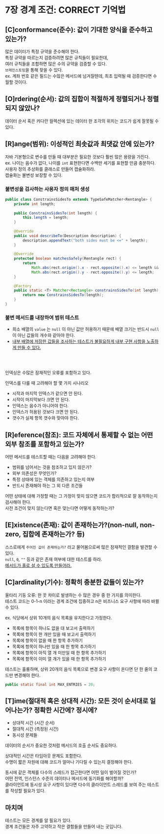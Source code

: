 # 7장 경계 조건: CORRECT 기억법

## [C]conformance(준수): 값이 기대한 양식을 준수하고 있는가?

많은 데이터가 특정 규약을 준수해야 한다.<br/>
특정 규약을 따르는지 검증하려면 많은 규칙들이 필요한데,<br/>
여러 규칙들을 조합하면 많은 수의 규약을 검증할 수 있다.<br/>
`브레인스토밍`을 통해 찾을 수 있다.<br/>
ex. 계좌 번호 같은 필드는 수많은 메서드에 넘겨질텐데, 최초 입력될 때 검증한다면 수월할 것이다.<br/>

## [O]rdering(순서): 값의 집합이 적절하게 정렬되거나 정렬되지 않았나?

데이터 순서 혹은 커다란 컬렉션에 있는 데이터 한 조각의 위치는 코드가 쉽게 잘못될 수 있다.<br/>

## [R]ange(범위): 이성적인 최솟값과 최댓값 안에 있는가?

자바 기본형으로 변수를 만들 때 대부분은 필요한 것보다 훨씬 많은 용량을 가진다.<br/>
ex. 나이는 음수가 없다, 나이를 `int` 표현한다면 수백만 세기를 표현할 만큼 충분하다.<br/>
사용자 정의 추상화를 클래스로 만들어 캡슐화하라.<br/>
캡슐화는 불변성 보장할 수 있다.<br/>

### 불변성을 검사하는 사용자 정의 매처 생성

```java
public class ConstrainsSidesTo extends TypeSafeMatcher<Rentangle> {
    private int length;
    
    public ConstrainsSidesTo(int length) {
        this.length = length;
    }
    
    @Override
    public void describeTo(Description description) {
        description.appendText("both sides must be <=" + length);
    }
    
    @Override
    protected boolean matchesSafely(Rentangle rect) {
        return
            Math.abs(rect.origin().x - rect.opposite().x) <= length &&
            Math.abs(rect.origin().y - rect.opposite().y) <= length;
    }
    
    @Factory
    public static <T> Matcher<Rectangle> constrainsSidesTo(int length) {
        return new ConstrainsSidesTo(length);
    }
}
```

### 불변 메서드를 내장하여 범위 테스트

- 희소 배열의 `value` 는 `null` 이 아닌 값만 허용하기 때문에 배열 크기는 반드시 `null` 이 아닌 값들의 개수와 같아야 한다.
- <u>내부 배열에 저장한 값들을 조사하는 테스트가 불필요하게 내부 구현 사항을 노출하게 만들 수 있다.</u>


<br/>
<br/>

인덱싱은 수많은 잠재적인 오류를 포함하고 있다.<br/>

인덱스를 다룰 때 고려해야 할 몇 가지 시나리오<br/>

- 시작과 마지막 인덱스가 같으면 안 된다.
- 시작이 마지막보다 크면 안 된다.
- 인덱스는 음수가 아니어야 한다.
- 인덱스가 허용된 것보다 크면 안 된다.
- 갯수가 실제 항목 갯수와 맞아야 한다.

## [R]eference(참조): 코드 자체에서 통제할 수 없는 어떤 외부 참조를 포함하고 있는가?

어떤 메서드를 테스트할 때는 다음을 고려해야 한다.

- 범위를 넘어서는 것을 참조하고 있지 않은가?
- 외부 의존성은 무엇인가?
- 특정 상태에 있는 객체를 의존하고 있는지 여부
- 반드시 존재해야 하는 그 외 다른 조건들

어떤 상태에 대해 가정할 때는 그 가정이 맞지 않으면 코드가 합리적으로 잘 동작하는지 검사해야 한다.<br/>
사전 조건이 맞지 않는다면 혹은 맞는다면 어떻게 동작하는가?<br/>

## [E]xistence(존재): 값이 존재하는가?(non-null, non-zero, 집합에 존재하는가? 등)

스스로에게 `주어진 값이 존재하는가?` 라고 물어봄으로써 많은 잠재적인 결함을 발견할 수 있다.<br/>
`null`, `0`, `""` 등과 같은 존재 여부에 대한 테스트를 하라.<br/>
<u>메서드가 홀로 설 수 있도록 만들어라.</u><br/>

## [C]ardinality(기수): 정확히 충분한 값들이 있는가?

울타리 기둥 오류: 한 끗 차이로 발생하는 수 많은 경우 중 한 가지를 의미한다.<br/>
테스트 코드는 0-1-n  이라는 경계 조건에 집중하고 n은 비즈니스 요구 사항에 따라 바뀔 수 있다.<br/>

ex. 식당에서 상위 10개의 음식 목록을 유지한다고 가정한다.<br/>

- 목록에 항목이 하나도 없을 대 보고서 출력하기
- 목록에 항목이 한 개만 있을 때 보고서 출력하기
- 목록에 항목이 없을 때 한 항목 추가하기
- 목록에 항목이 하나만 있을 때 한 항목 추가하기
- 목록에 항목이 아직 열 개 미만일 때 한 항목 추가하기
- 목록에 항목이 이미 열 개가 있을 때 한 항목 추가하기

테스트는 훌륭하며, 상위 20개의 음식 목록으로 변경 요구 사항이 온다면 단 한 줄의 코드만 변경해야 한다.<br/>

```java
public static final int MAX_ENTRIES = 20;
```

## [T]ime(절대적 혹은 상대적 시간): 모든 것이 순서대로 일어나는가? 정확한 시간에? 정시에?

- 상대적 시간 (시간 순서)
- 절대적 시간 (측정된 시간)
- 동시성 문제들

데이터의 순서가 중요한 것처럼 메서드의 호출 순서도 중요하다.<br/>

상대적인 시간은 타임아웃 문제도 포함한다.<br/>
수명이 짧은 자원에 대해 코드가 얼마나 기다릴 수 있는지 결정해야 한다.<br/>

동시에 같은 객체를 다수의 스레드가 접근한다면 어떤 일이 벌어질 것인가?<br/>
어떤 전역, 인스턴스 수준의 데이터나 메서드에 동기화를 해야할까?<br/>
클라이언트에 동시성 요구 사항이 있다면 다수의 클라이언트 스레드를 보여 주는 테스트를 작성할 필요가 있다.<br/>

## 마치며

테스트는 모든 경계를 알 필요가 있다.<br/>
경계 조건들은 자주 고약하고 작은 결함들을 만들어 내는 곳입니다.<br/>